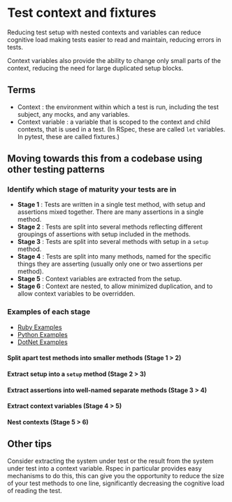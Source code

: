 # Test context and fixtures
Reducing test setup with nested contexts and variables can reduce cognitive load making tests easier to read and maintain, reducing errors in tests.

Context variables also provide the ability to change only small parts of the context, reducing the need for large duplicated setup blocks.

## Terms

* Context : the environment within which a test is run, including the test subject, any mocks, and any variables.
* Context variable : a variable that is scoped to the context and child contexts, that is used in a test. (In RSpec, these are called `let` variables. In pytest, these are called fixtures.)

## Moving towards this from a codebase using other testing patterns

### Identify which stage of maturity your tests are in

* **Stage 1** : Tests are written in a single test method, with setup and assertions mixed together. There are many assertions in a single method.
* **Stage 2** : Tests are split into several methods reflecting different groupings of assertions with setup included in the methods.
* **Stage 3** : Tests are split into several methods with setup in a `setup` method.
* **Stage 4** : Tests are split into many methods, named for the specific things they are asserting (usually only one or two assertions per method).
* **Stage 5** : Context variables are extracted from the setup.
* **Stage 6** : Context are nested, to allow minimized duplication, and to allow context variables to be overridden.

### Examples of each stage

- [Ruby Examples](test_fixtures_ruby_examples.md)
- [Python Examples](test_fixtures_python_examples.md)
- [DotNet Examples](test_fixtures_dotnet_examples.md)

#### Split apart test methods into smaller methods (Stage 1 > 2)

#### Extract setup into a `setup` method (Stage 2 > 3)

#### Extract assertions into well-named separate methods (Stage 3 > 4)

#### Extract context variables (Stage 4 > 5)

#### Nest contexts (Stage 5 > 6)

## Other tips

Consider extracting the system under test or the result from the system under test into a context variable. Rspec in particular provides easy mechanisms to do this, this can give you the opportunity to reduce the size of your test methods to one line, significantly decreasing the cognitive load of reading the test.